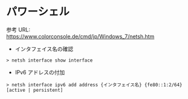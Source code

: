 # パワーシェル  
参考 URL:  
https://www.colorconsole.de/cmd/jp/Windows_7/netsh.htm

* インタフェイス名の確認
```
> netsh interface show interface
```

* IPv6 アドレスの付加
```
> netsh interface ipv6 add address {インタフェイス名} {fe80::1:2/64} [active | persistent]
```

